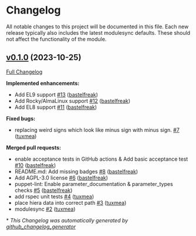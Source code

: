 # Changelog

All notable changes to this project will be documented in this file.
Each new release typically also includes the latest modulesync defaults.
These should not affect the functionality of the module.

## [v0.1.0](https://github.com/voxpupuli/puppet-clevis/tree/v0.1.0) (2023-10-25)

[Full Changelog](https://github.com/voxpupuli/puppet-clevis/compare/331e6a497688ee9c9a2e3f6b36f27f8386ba42b1...v0.1.0)

**Implemented enhancements:**

- Add EL9 support [\#13](https://github.com/voxpupuli/puppet-clevis/pull/13) ([bastelfreak](https://github.com/bastelfreak))
- Add Rocky/AlmaLinux support [\#12](https://github.com/voxpupuli/puppet-clevis/pull/12) ([bastelfreak](https://github.com/bastelfreak))
- Add EL8 support [\#11](https://github.com/voxpupuli/puppet-clevis/pull/11) ([bastelfreak](https://github.com/bastelfreak))

**Fixed bugs:**

- replacing weird signs which look like minus sign with minus sign. [\#7](https://github.com/voxpupuli/puppet-clevis/pull/7) ([tuxmea](https://github.com/tuxmea))

**Merged pull requests:**

- enable acceptance tests in GitHub actions & Add basic acceptance test [\#10](https://github.com/voxpupuli/puppet-clevis/pull/10) ([bastelfreak](https://github.com/bastelfreak))
- README.md: Add missing badges [\#8](https://github.com/voxpupuli/puppet-clevis/pull/8) ([bastelfreak](https://github.com/bastelfreak))
- Add AGPL-3.0 license [\#6](https://github.com/voxpupuli/puppet-clevis/pull/6) ([bastelfreak](https://github.com/bastelfreak))
- puppet-lint: Enable parameter\_documentation & parameter\_types checks [\#5](https://github.com/voxpupuli/puppet-clevis/pull/5) ([bastelfreak](https://github.com/bastelfreak))
- add rspec unit tests [\#4](https://github.com/voxpupuli/puppet-clevis/pull/4) ([tuxmea](https://github.com/tuxmea))
- place hiera data into correct path [\#3](https://github.com/voxpupuli/puppet-clevis/pull/3) ([tuxmea](https://github.com/tuxmea))
- modulesync [\#2](https://github.com/voxpupuli/puppet-clevis/pull/2) ([tuxmea](https://github.com/tuxmea))



\* *This Changelog was automatically generated by [github_changelog_generator](https://github.com/github-changelog-generator/github-changelog-generator)*
